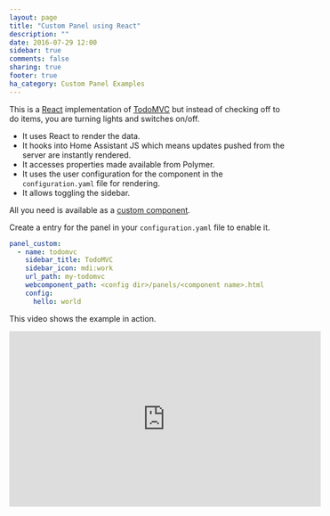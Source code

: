 ```yaml
---
layout: page
title: "Custom Panel using React"
description: ""
date: 2016-07-29 12:00
sidebar: true
comments: false
sharing: true
footer: true
ha_category: Custom Panel Examples
---
```


This is a [React](https://facebook.github.io/react/) implementation of [TodoMVC](http://todomvc.com/) but instead of checking off to do items, you are turning lights and switches on/off.

- It uses React to render the data.
- It hooks into Home Assistant JS which means updates pushed from the server are instantly rendered.
- It accesses properties made available from Polymer.
- It uses the user configuration for the component in the `configuration.yaml` file for rendering.
- It allows toggling the sidebar.

All you need is available as a [custom component](https://github.com/home-assistant/home-assistant/tree/master/config/panels).

Create a entry for the panel in your `configuration.yaml` file to enable it.

```yaml
panel_custom:
  - name: todomvc
    sidebar_title: TodoMVC
    sidebar_icon: mdi:work
    url_path: my-todomvc
    webcomponent_path: <config dir>/panels/<component name>.html
    config:
      hello: world
```

This video shows the example in action.

<div class='videoWrapper'>
<iframe width="560" height="315" src="https://www.youtube.com/embed/2200UutdXlo" frameborder="0" allowfullscreen></iframe>
</div>

